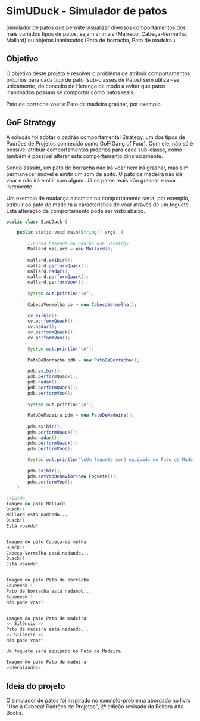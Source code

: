 # SimUDuck - Simulador de patos

Simulador de patos que permite visualizar diversos comportamentos dos mais variádos tipos de patos, sejam animais (Marreco, Cabeça-Vermelha, Mallard) ou objetos inanimados (Pato de borracha, Pato de madeira.)

## Objetivo

O objetivo deste projeto é resolver o problema de atribuir comportamentos próprios para cada tipo de pato (sub-classes de Patos) sem utilizar-se, unicamente, do conceito de Herança de modo a evitar que patos inanimados possam se comportar como patos reais.

Pato de borracha voar e Pato de madeira grasnar, por exemplo.

## GoF Strategy

A solução foi adotar o padrão comportamental Strategy, um dos tipos de Padrões de Projetos conhecido como GoF(Gang of Four). Com ele, não só é possível atribuir comportamentos próprios para cada sub-classe, como também é possivel alterar este comportamento dinamicamente.

Sendo asssim, um pato de borracha não irá voar nem irá grasnar, mas sim permanecer imóvel e emitir um som de apito. O pato de madeira não irá voar e não irá emitir som algum. Já os patos reais irão grasnar e voar livremente.

Um exemplo de mudança dinamica no comportamento seria, por exemplo, atribuir ao pato de madeira a caracteristica de voar através de um foguete. Esta alteração de comportamento pode ser visto abaixo.

```java
public class SimUDuck {

    public static void main(String[] args) {
        
        //Forma baseada no padrão GoF Strategy
        Mallard mallard = new Mallard();
        
        mallard.exibir();
        mallard.performQuack();
        mallard.nadar();
        mallard.performQuack();
        mallard.performVoo();
        
        System.out.println("\n");
        
        CabecaVermelha cv = new CabecaVermelha();
        
        cv.exibir();
        cv.performQuack();
        cv.nadar();
        cv.performQuack();
        cv.performVoo();
        
        System.out.println("\n");
        
        PatoDeBorracha pdb = new PatoDeBorracha();
        
        pdb.exibir();
        pdb.performQuack();
        pdb.nadar();
        pdb.performQuack();
        pdb.performVoo();
        
        System.out.println("\n");
        
        PatoDeMadeira pdm = new PatoDeMadeira();
        
        pdm.exibir();
        pdm.performQuack();
        pdm.nadar();
        pdm.performQuack();
        pdm.performVoo();
        
        System.out.println("\nUm foguete será equipado no Pato de Madeira \n");
        
        pdm.exibir();
        pdm.setVooBehavior(new Foguete());
        pdm.performVoo();
    }
```

```java
//Saída
Imagem do pato Mallard
Quack!!
Mallard está nadando...
Quack!!
Está voando!


Imagem do pato Cabeça-Vermelha
Quack!!
Cabeça-Vermelha está nadando...
Quack!!
Está voando!


Imagem do pato Pato de borracha
Squeeeak!!
Pato de borracha está nadando...
Squeeeak!!
Não pode voar!


Imagem do pato Pato de madeira
<< Silêncio >>
Pato de madeira está nadando...
<< Silêncio >>
Não pode voar!

Um foguete será equipado no Pato de Madeira 

Imagem do pato Pato de madeira
>>Decolando<<
```

## Ideia do projeto

O simulador de patos foi inspirado no exemplo-problema abordado no livro "Use a Cabeça! Padrões de Projetos", 2ª edição revisada da Editora Alta Books.

